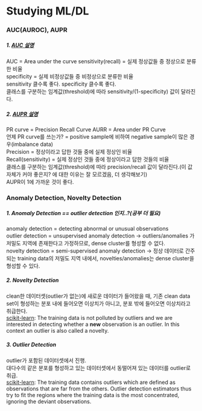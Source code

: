 # Studying ML/DL  

### AUC(AUROC), AUPR
##### 1. [AUC 설명](https://tykimos.github.io/2017/05/22/Evaluation_Talk/)  
AUC = Area under the curve
sensitivity(recall) = 실제 정상값들 중 정상으로 분류한 비율  
specificity = 실제 비정상값들 중 비정상으로 분류한 비율  
sensitivity 클수록 좋다. specificity 클수록 좋다.  
클래스를 구분하는 임계값(threshold)에 따라 sensitivity/(1-specificity) 값이 달라진다.  

##### 2. [AUPR 설명](http://www.chioka.in/differences-between-roc-auc-and-pr-auc/)  
PR curve = Precision Recall Curve
AURR = Area under PR Curve  
언제 PR curve를 쓰는가? = positive sample에 비하여 negative sample이 많은 경우(imbalance data)  
Precision = 정상이라고 답한 것들 중에 실제 정상인 비율  
Recall(sensitivity) = 실제 정상인 것들 중에 정상이라고 답한 것들의 비율  
클래스를 구분하는 임계값(threshold)에 따라 precision/recall 값이 달라진다.(이 값 자체가 커야 좋은지? 에 대한 이유는 잘 모르겠음, 더 생각해보기)  
AUPR이 1에 가까운 것이 좋다.  

### Anomaly Detection, Novelty Detection  
##### 1. Anomaly Detection  == outlier detection 인지..?(공부 더 필요)  
anomaly detection = detecting abnormal or unusual observations  
outlier detection = unsupervised anomaly detection  -> outliers/anomalies 가 저밀도 지역에 존재한다고 가정하므로, dense cluster를 형성할 수 없다.  
novelty detection = semi-supervised anomaly detection  -> 정상 데이터로 간주되는 training data의 저밀도 지역 내에서, novelties/anomalies는 dense cluster을 형성할 수 있다.  
##### 2. Novelty Detection  
clean한 데이터셋(outlier가 없는)에 새로운 데이터가 들어왔을 때, 기존 clean data set이 형성하는 분포 내에 들어오면 이상치가 아니고, 분포 밖에 들어오면 이상치라고 취급한다.  
[scikit-learn](https://scikit-learn.org/stable/modules/outlier_detection.html): The training data is not polluted by outliers and we are interested in detecting whether a __new__ observation is an outlier. In this context an outlier is also called a novelty.
##### 3. Outlier Detection
outlier가 포함된 데이터셋에서 진행.  
대다수의 같은 분포를 형성하고 있는 데이터셋에서 동떨어져 있는 데이터를 outlier로 취급.  
[scikit-learn](https://scikit-learn.org/stable/modules/outlier_detection.html): The training data contains outliers which are defined as observations that are far from the others. Outlier detection estimators thus try to fit the regions where the training data is the most concentrated, ignoring the deviant observations.   
